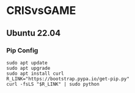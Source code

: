 # CRISvsGAME

## Ubuntu 22.04

### Pip Config

```
sudo apt update
sudo apt upgrade
sudo apt install curl
R_LINK="https://bootstrap.pypa.io/get-pip.py"
curl -fsLS "$R_LINK" | sudo python
```
